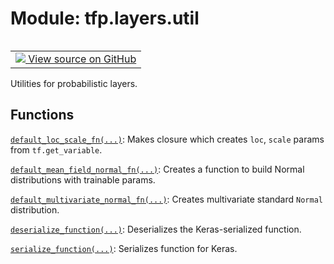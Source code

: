 <div itemscope itemtype="http://developers.google.com/ReferenceObject">
<meta itemprop="name" content="tfp.layers.util" />
<meta itemprop="path" content="Stable" />
</div>

# Module: tfp.layers.util


<table class="tfo-notebook-buttons tfo-api" align="left">

<td>
  <a target="_blank" href="https://github.com/tensorflow/probability/blob/master/tensorflow_probability/python/layers/util.py">
    <img src="https://www.tensorflow.org/images/GitHub-Mark-32px.png" />
    View source on GitHub
  </a>
</td></table>



Utilities for probabilistic layers.

<!-- Placeholder for "Used in" -->


## Functions

[`default_loc_scale_fn(...)`](../../tfp/layers/default_loc_scale_fn.md): Makes closure which creates `loc`, `scale` params from `tf.get_variable`.

[`default_mean_field_normal_fn(...)`](../../tfp/layers/default_mean_field_normal_fn.md): Creates a function to build Normal distributions with trainable params.

[`default_multivariate_normal_fn(...)`](../../tfp/layers/default_multivariate_normal_fn.md): Creates multivariate standard `Normal` distribution.

[`deserialize_function(...)`](../../tfp/layers/util/deserialize_function.md): Deserializes the Keras-serialized function.

[`serialize_function(...)`](../../tfp/layers/util/serialize_function.md): Serializes function for Keras.


